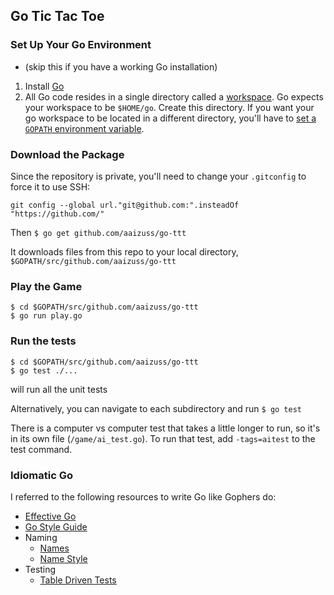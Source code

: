 ## Go Tic Tac Toe

### Set Up Your Go Environment
* (skip this if you have a working Go installation)
1. Install [Go](https://golang.org/doc/install)
2. All Go code resides in a single directory called a [workspace](https://golang.org/doc/code.html#Workspaces). Go expects your workspace to be `$HOME/go`. Create this directory. If you want your go workspace to be located in a different directory, you'll have to [set a `GOPATH` environment variable](https://github.com/golang/go/wiki/SettingGOPATH).

### Download the Package
Since the repository is private, you'll need to change your `.gitconfig` to force it to use SSH:

`git config --global url."git@github.com:".insteadOf "https://github.com/"`

Then
`$ go get github.com/aaizuss/go-ttt`

It downloads files from this repo to your local directory, `$GOPATH/src/github.com/aaizuss/go-ttt`

### Play the Game
```
$ cd $GOPATH/src/github.com/aaizuss/go-ttt
$ go run play.go
```

### Run the tests
```
$ cd $GOPATH/src/github.com/aaizuss/go-ttt
$ go test ./...
```
will run all the unit tests

Alternatively, you can navigate to each subdirectory and run `$ go test`

There is a computer vs computer test that takes a little longer to run, so it's in its own file (`/game/ai_test.go`). To run that test, add `-tags=aitest` to the test command.

### Idiomatic Go
I referred to the following resources to write Go like Gophers do:
* [Effective Go](https://golang.org/doc/effective_go.html)
* [Go Style Guide](https://github.com/golang/go/wiki/CodeReviewComments)
* Naming
  * [Names](https://talks.golang.org/2014/names.slide)
  * [Name Style](https://talks.golang.org/2014/organizeio.slide#21)
* Testing
  * [Table Driven Tests](https://dave.cheney.net/2013/06/09/writing-table-driven-tests-in-go)
